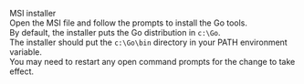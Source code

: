 
MSI installer  
Open the MSI file and follow the prompts to install the Go tools.   
By default, the installer puts the Go distribution in `c:\Go`.   
The installer should put the `c:\Go\bin` directory in your PATH environment variable.   
You may need to restart any open command prompts for the change to take effect.   
